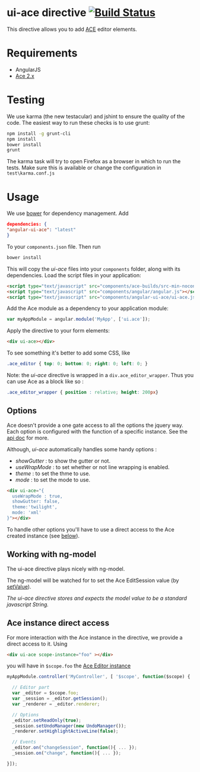 # ui-ace directive [![Build Status](https://travis-ci.org/angular-ui/ui-ace.png)](https://travis-ci.org/angular-ui/ui-ace)

This directive allows you to add [ACE](http://ajaxorg.github.io/ace/) editor elements.

# Requirements

- AngularJS
- [Ace 2.x](https://github.com/ajaxorg/ace/)

# Testing

We use karma (the new testacular) and jshint to ensure the quality of the code.  The easiest way to run these checks is to use grunt:

```sh
npm install -g grunt-cli
npm install
bower install
grunt
```

The karma task will try to open Firefox as a browser in which to run the tests.  Make sure this is available or change the configuration in `test\karma.conf.js`

# Usage

We use [bower](http://twitter.github.com/bower/) for dependency management.  Add

```json
dependencies: {
"angular-ui-ace": "latest"
}
```

To your `components.json` file. Then run

```sh
bower install
```

This will copy the _ui-ace_ files into your `components` folder, along with its dependencies. Load the script files in your application:

```html
<script type="text/javascript" src="components/ace-builds/src-min-noconflict/ace.js"></script>
<script type="text/javascript" src="components/angular/angular.js"></script>
<script type="text/javascript" src="components/angular-ui-ace/ui-ace.js"></script>
```

Add the Ace module as a dependency to your application module:

```javascript
var myAppModule = angular.module('MyApp', ['ui.ace']);
```

Apply the directive to your form elements:

```html
<div ui-ace></div>
```

To see something it's better to add some CSS, like


```css
.ace_editor { top: 0; bottom: 0; right: 0; left: 0; }
```

Note: the _ui-ace_ directive is wrapped in a `div.ace_editor_wrapper`.
Thus you can use Ace as a block like so :


```css
.ace_editor_wrapper { position : relative; height: 200px}
```

## Options

Ace doesn't provide a one gate access to all the options the jquery way.
Each option is configured with the function of a specific instance.
See the [api doc](http://ajaxorg.github.io/ace/#nav=api) for more.

Although, _ui-ace_ automatically handles some handy options :
 + _showGutter_ : to show the gutter or not.
 + _useWrapMode_ : to set whether or not line wrapping is enabled.
 + _theme_ : to set the thme to use.
 + _mode_ : to set the mode to use.

```html
<div ui-ace="{
  useWrapMode : true,
  showGutter: false,
  theme:'twilight',
  mode: 'xml'
}"></div>
```

To handle other options you'll have to use a direct access to the Ace created instance (see [below](#ace-instance-direct-access)).

## Working with ng-model

The ui-ace directive plays nicely with ng-model.

The ng-model will be watched for to set the Ace EditSession value (by [setValue](http://ajaxorg.github.io/ace/#nav=api&api=edit_session)).

_The ui-ace directive stores and expects the model value to be a standard javascript String._

## Ace instance direct access

For more interaction with the Ace instance in the directive, we provide a direct access to it.
Using

```html
<div ui-ace scope-instance="foo" ></div>
```

 you will have in `$scope.foo` the [Ace Editor instance](http://ajaxorg.github.io/ace/#nav=api&api=editor)

```javascript
myAppModule.controller('MyController', [ '$scope', function($scope) {

  // Editor part
  var _editor = $scope.foo;
  var _session = _editor.getSession();
  var _renderer = _editor.renderer;

  // Options
  _editor.setReadOnly(true);
  _session.setUndoManager(new UndoManager());
  _renderer.setHighlightActiveLine(false);

  // Events
  _editor.on("changeSession", function(){ ... });
  _session.on("change", function(){ ... });

}]);
```
